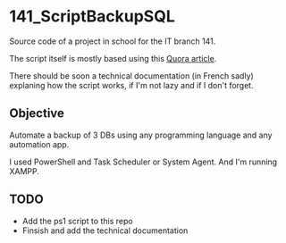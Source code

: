 # 141_ScriptBackupSQL
Source code of a project in school for the IT branch 141.

The script itself is mostly based using this [Quora article](https://www.quora.com/How-can-you-backup-MySQL-and-PostgreSQL-databases-from-Windows-Server-2012R2-using-PowerShell-scripts).

There should be soon a technical documentation (in French sadly) explaning how the script works, if I'm not lazy and if I don't forget. 

## Objective
Automate a backup of 3 DBs using any programming language and any automation app.

I used PowerShell and Task Scheduler or System Agent. And I'm running XAMPP.

## TODO 
- Add the ps1 script to this repo
- Finsish and add the technical documentation
